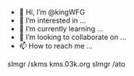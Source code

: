 - 👋 Hi, I’m @kingWFG
- 👀 I’m interested in ...
- 🌱 I’m currently learning ...
- 💞️ I’m looking to collaborate on ...
- 📫 How to reach me ...

<!---
kingWFG/kingWFG is a ✨ special ✨ repository because its `README.md` (this file) appears on your GitHub profile.
You can click the Preview link to take a look at your changes.
--->
slmgr /skms kms.03k.org
slmgr /ato
